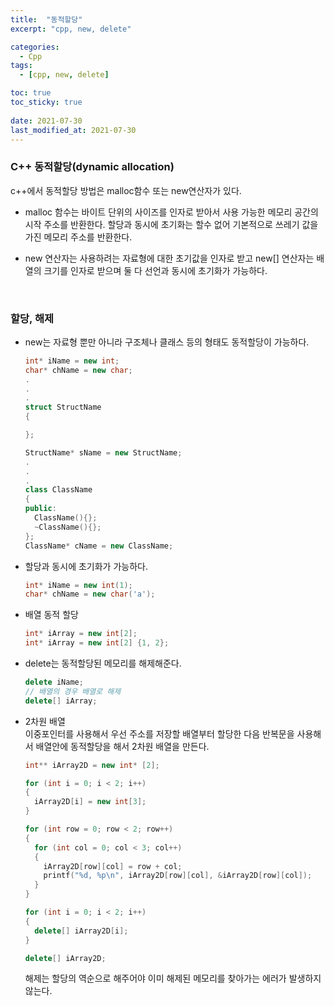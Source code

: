 ```yaml
---
title:  "동적할당"
excerpt: "cpp, new, delete"

categories:
  - Cpp
tags:
  - [cpp, new, delete]

toc: true
toc_sticky: true
 
date: 2021-07-30
last_modified_at: 2021-07-30
---  
```


### C++ 동적할당(dynamic allocation)
c++에서 동적할당 방법은 malloc함수 또는 new연산자가 있다.

* malloc 함수는 바이트 단위의 사이즈를 인자로 받아서 사용 가능한 메모리 공간의 시작 주소를 반환한다. 할당과 동시에 초기화는 할수 없어 기본적으로 쓰레기 값을 가진 메모리 주소를 반환한다.  

* new 연산자는 사용하려는 자료형에 대한 초기값을 인자로 받고 new[] 연산자는 배열의 크기를 인자로 받으며 둘 다 선언과 동시에 초기화가 가능하다.


<br/>


### 할당, 해제
  * new는 자료형 뿐만 아니라 구조체나 클래스 등의 형태도 동적할당이 가능하다.

    ```cpp
    int* iName = new int;
    char* chName = new char;
    .
    .
    .
    struct StructName
    {

    };

    StructName* sName = new StructName;
    .
    .
    .
    class ClassName
    {
    public:
      ClassName(){};
      ~ClassName(){};
    };
    ClassName* cName = new ClassName;
    ```


  * 할당과 동시에 초기화가 가능하다.
    ```cpp
    int* iName = new int(1);
    char* chName = new char('a');
    ```

  * 배열 동적 할당 
    ```cpp
    int* iArray = new int[2];
    int* iArray = new int[2] {1, 2};
    ```

  * delete는 동적할당된 메모리를 해제해준다.
    ```cpp
    delete iName;
    // 배열의 경우 배열로 해제
    delete[] iArray;
    ```

  * 2차원 배열  
    이중포인터를 사용해서 우선 주소를 저장할 배열부터 할당한 다음 반복문을 사용해서 배열안에 동적할당을 해서 2차원 배열을 만든다.

    ```cpp
    int** iArray2D = new int* [2];

    for (int i = 0; i < 2; i++)
    {
      iArray2D[i] = new int[3];
    }

    for (int row = 0; row < 2; row++)
    {
      for (int col = 0; col < 3; col++)
      {
        iArray2D[row][col] = row + col;
        printf("%d, %p\n", iArray2D[row][col], &iArray2D[row][col]);
      }
    }

    for (int i = 0; i < 2; i++)
    {
      delete[] iArray2D[i];
    }

    delete[] iArray2D;
    ```

    해제는 할당의 역순으로 해주어야 이미 해제된 메모리를 찾아가는 에러가 발생하지 않는다.
    
    
    



    